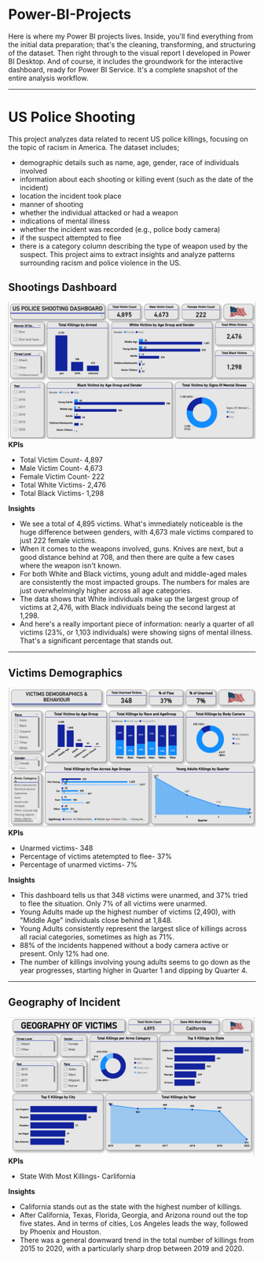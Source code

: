 # Power-BI-Projects
Here is where my Power BI projects lives. Inside, you'll find everything from the initial data preparation; that's the cleaning, transforming, and structuring of the dataset. Then right through to the visual report I developed in Power BI Desktop. And of course, it includes the groundwork for the interactive dashboard, ready for Power BI Service. It's a complete snapshot of the entire analysis workflow.
___
# US Police Shooting
This project analyzes data related to recent US police killings, focusing on the topic of racism in America. The dataset includes; 
- demographic details such as name, age, gender, race of individuals involved
- information about each shooting or killing event (such as the date of the incident)
- location the incident took place
- manner of shooting
- whether the individual attacked or had a weapon
- indications of mental illness
- whether the incident was recorded (e.g., police body camera)
- if the suspect attempted to flee
- there is a category column describing the type of weapon used by the suspect.
This project aims to extract insights and analyze patterns surrounding racism and police violence in the US.

## Shootings Dashboard
![Dashboard](https://github.com/ebolde-25/Power-BI-Projects/blob/069bb30fa389c4e76bee5eda9c0bd103640580a0/Image(s)/Dashboard_Image.PNG)
**KPIs**
- Total Victim Count- 4,897
- Male Victim Count- 4,673
- Female Victim Count- 222
- Total White Victims- 2,476
- Total Black Victims- 1,298   

**Insights**
- We see a total of 4,895 victims. What's immediately noticeable is the huge difference between genders, with 4,673 male victims compared to just 222 female victims.
- When it comes to the weapons involved, guns. Knives are next, but a good distance behind at 708, and then there are quite a few cases where the weapon isn't known.
- For both White and Black victims, young adult and middle-aged males are consistently the most impacted groups. The numbers for males are just overwhelmingly higher across all age categories.   
- The data shows that White individuals make up the largest group of victims at 2,476, with Black individuals being the second largest at 1,298.
- And here's a really important piece of information: nearly a quarter of all victims (23%, or 1,103 individuals) were showing signs of mental illness. That's a significant percentage that stands out.
___
## Victims Demographics
![Victim's Demographics and Behaviour](https://github.com/ebolde-25/Power-BI-Projects/blob/8be035adc934f457019bb3f0cd9b0fc8bd9f4e20/Image(s)/Victims_Demographics.PNG)
**KPIs**
- Unarmed victims- 348
- Percentage of victims atetempted to flee- 37%
-  Percentage of unarmed victims- 7%

**Insights**
- This dashboard tells us that 348 victims were unarmed, and 37% tried to flee the situation. Only 7% of all victims were unarmed.
- Young Adults made up the highest number of victims (2,490), with "Middle Age" individuals close behind at 1,848.
- Young Adults consistently represent the largest slice of killings across all racial categories, sometimes as high as 71%.
- 88% of the incidents happened without a body camera active or present. Only 12% had one.
- The number of killings involving young adults seems to go down as the year progresses, starting higher in Quarter 1 and dipping by Quarter 4.
___
## Geography of Incident
![Geography of Victims](https://github.com/ebolde-25/Power-BI-Projects/blob/4f36638e4dcbd6b23a9b9f68e205f267a0ad398e/Image(s)/Geography_of_Victims.PNG)
**KPIs**
- State With Most Killings- Carlifornia

**Insights** 
- California stands out as the state with the highest number of killings.
- After California, Texas, Florida, Georgia, and Arizona round out the top five states. And in terms of cities, Los Angeles leads the way, followed by Phoenix and Houston.
- There was a general downward trend in the total number of killings from 2015 to 2020, with a particularly sharp drop between 2019 and 2020.
